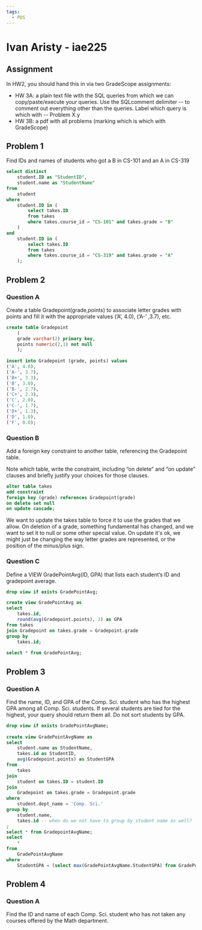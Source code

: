 ```yaml
---
tags:
  - PDS
---
```

# Ivan Aristy - iae225

## Assignment

In HW2, you should hand this in via two GradeScope assignments: 
- HW 3A: a plain text file with the SQL queries from which we can copy/paste/execute your queries. Use the SQLcomment delimiter -- to comment out everything other than the queries. Label which query is which with -- Problem X.y 
- HW 3B: a pdf with all problems (marking which is which with GradeScope)

## Problem 1

Find IDs and names of students who got a B in CS-101 and an A in CS-319

```sql
select distinct
    student.ID as "StudentID",
    student.name as "StudentName"
from 
    student
where 
    student.ID in (
        select takes.ID 
        from takes 
        where takes.course_id = "CS-101" and takes.grade = "B"
    )
and 
    student.ID in (
        select takes.ID 
        from takes 
        where takes.course_id = "CS-319" and takes.grade = "A"
    );
```

## Problem 2

### Question A
Create a table Gradepoint(grade,points) to associate letter grades with points and fill it with the appropriate values (’A’, 4.0), (’A-’ ,3.7), etc.


```sql
create table Gradepoint
	(
    grade varchar(2) primary key,
    points numeric(2,1) not null
	);
    
insert into Gradepoint (grade, points) values
('A', 4.0),
('A-', 3.7),
('B+', 3.3),
('B', 3.0),
('B-', 2.7),
('C+', 2.3),
('C', 2.0),
('C-', 1.7),
('D+', 1.3),
('D', 1.0),
('F', 0.0);
```

### Question B
Add a foreign key constraint to another table, referencing the Gradepoint table. 

Note which table, write the constraint, including “on delete” and “on update” clauses and briefly justify your choices for those clauses. 

```sql
alter table takes
add constraint
foreign key (grade) references Gradepoint(grade)
on delete set null
on update cascade;
```

We want to update the takes table to force it to use the grades that we allow.
On deletion of a grade, something fundamental has changed, and we want to set it to null or some other special value.
On update it's ok, we might just be changing the way letter grades are represented, or the position of the minus/plus sign.
### Question C 

Define a VIEW GradePointAvg(ID, GPA) that lists each student’s ID and gradepoint average.

```sql
drop view if exists GradePointAvg;

create view GradePointAvg as 
select
	takes.id,
    round(avg(Gradepoint.points), 2) as GPA
from takes
join Gradepoint on takes.grade = Gradepoint.grade
group by
	takes.id;
    
select * from GradePointAvg;
```

## Problem 3

### Question A

Find the name, ID, and GPA of the Comp. Sci. student who has the highest GPA among all Comp. Sci. students. If several students are tied for the highest, your query should return them all. Do not sort students by GPA.

```sql
drop view if exists GradePointAvgName;
 
create view GradePointAvgName as 
select 
	student.name as StudentName,
    takes.id as StudentID,
    avg(Gradepoint.points) as StudentGPA
from
	takes
join 
	student on takes.ID = student.ID
join 
	Gradepoint on takes.grade = Gradepoint.grade
where
	student.dept_name = 'Comp. Sci.'
group by
	student.name,
    takes.id -- when do we not have to group by student name as well?
;
select * from GradepointAvgName;
select
	*
from
	GradePointAvgName
where 
	StudentGPA = (select max(GradePointAvgName.StudentGPA) from GradePointAvgName);
```

## Problem 4

### Question A

Find the ID and name of each Comp. Sci. student who has not taken any courses offered by the Math department.


